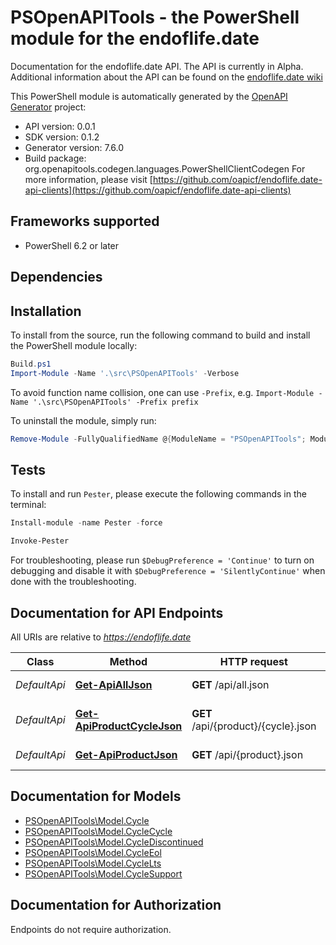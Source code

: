 # PSOpenAPITools - the PowerShell module for the endoflife.date

Documentation for the endoflife.date API. The API is currently in Alpha. Additional information about the API can be found on the [endoflife.date wiki](https://github.com/endoflife-date/endoflife.date/wiki)

This PowerShell module is automatically generated by the [OpenAPI Generator](https://openapi-generator.tech) project:

- API version: 0.0.1
- SDK version: 0.1.2
- Generator version: 7.6.0
- Build package: org.openapitools.codegen.languages.PowerShellClientCodegen
    For more information, please visit [https://github.com/oapicf/endoflife.date-api-clients](https://github.com/oapicf/endoflife.date-api-clients)

<a id="frameworks-supported"></a>
## Frameworks supported
- PowerShell 6.2 or later

<a id="dependencies"></a>
## Dependencies

<a id="installation"></a>
## Installation


To install from the source, run the following command to build and install the PowerShell module locally:
```powershell
Build.ps1
Import-Module -Name '.\src\PSOpenAPITools' -Verbose
```

To avoid function name collision, one can use `-Prefix`, e.g. `Import-Module -Name '.\src\PSOpenAPITools' -Prefix prefix`

To uninstall the module, simply run:
```powershell
Remove-Module -FullyQualifiedName @{ModuleName = "PSOpenAPITools"; ModuleVersion = "0.1.2"}
```

<a id="tests"></a>
## Tests

To install and run `Pester`, please execute the following commands in the terminal:

```powershell
Install-module -name Pester -force

Invoke-Pester
```

For troubleshooting, please run `$DebugPreference = 'Continue'` to turn on debugging and disable it with `$DebugPreference = 'SilentlyContinue'` when done with the troubleshooting.

## Documentation for API Endpoints

All URIs are relative to *https://endoflife.date*

Class | Method | HTTP request | Description
------------ | ------------- | ------------- | -------------
*DefaultApi* | [**Get-ApiAllJson**](docs/DefaultApi.md#Get-ApiAllJson) | **GET** /api/all.json | All Products
*DefaultApi* | [**Get-ApiProductCycleJson**](docs/DefaultApi.md#Get-ApiProductCycleJson) | **GET** /api/{product}/{cycle}.json | Single cycle details
*DefaultApi* | [**Get-ApiProductJson**](docs/DefaultApi.md#Get-ApiProductJson) | **GET** /api/{product}.json | Get All Details


## Documentation for Models

 - [PSOpenAPITools\Model.Cycle](docs/Cycle.md)
 - [PSOpenAPITools\Model.CycleCycle](docs/CycleCycle.md)
 - [PSOpenAPITools\Model.CycleDiscontinued](docs/CycleDiscontinued.md)
 - [PSOpenAPITools\Model.CycleEol](docs/CycleEol.md)
 - [PSOpenAPITools\Model.CycleLts](docs/CycleLts.md)
 - [PSOpenAPITools\Model.CycleSupport](docs/CycleSupport.md)


<a id="documentation-for-authorization"></a>
## Documentation for Authorization

Endpoints do not require authorization.

